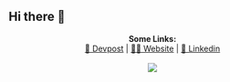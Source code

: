 ## Hi there 👋

<p align="center">
  <b>Some Links:</b><br>
    <a href="https://devpost.com/hossainsafwan">🚀 Devpost</a> |
    <a href="http://safwanhossain.com">👨‍💻 Website</a> |
    <a href="https://www.linkedin.com/in/hossainsafwan/">🎉 Linkedin</a>
  <br><br>
  <img  src="https://media.giphy.com/media/xT9IgzoKnwFNmISR8I/giphy.gif">
</p>
